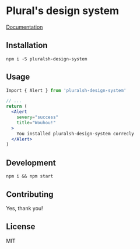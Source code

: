 # Plural's design system

[Documentation](https://pluralsh-design.web.app)

## Installation

`npm i -S pluralsh-design-system`

## Usage

```jsx
Import { Alert } from 'pluralsh-design-system'

// ...
return (
  <Alert
    severy="success"
    title="Wouhou!"
  >
    You installed pluralsh-design-system correcly
  </Alert>
)
```

## Development

`npm i && npm start`

## Contributing

Yes, thank you!

## License

MIT
